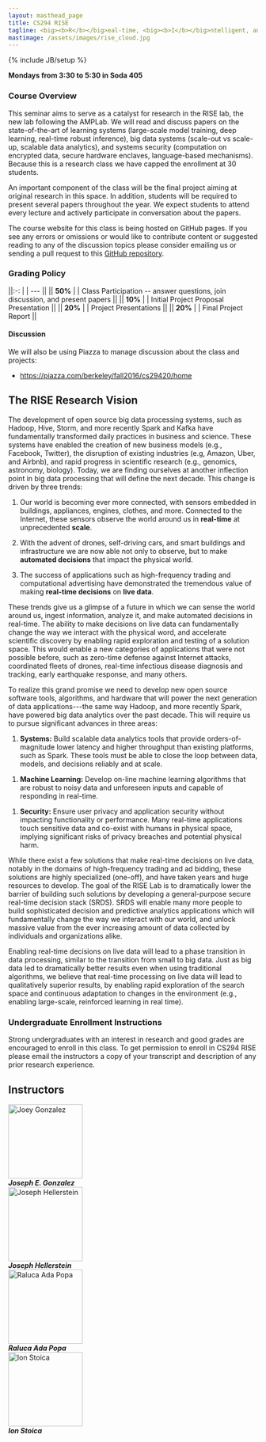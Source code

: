```yaml
---
layout: masthead_page
title: CS294 RISE
tagline: <big><b>R</b></big>eal-time, <big><b>I</b></big>ntelligent, and <big><b>S</b></big>ecure <big><b>E</b></big>xecution
mastimage: /assets/images/rise_cloud.jpg
---
```

{% include JB/setup %}




<!--
 Relative links:
   link to readings [pages](reading)
   relative path of site {{ site.baseurl }}

 Running jekyll serve locally:

    bundle exec jekyll serve --baseurl ''

 liquid programming example (we should never really need this):

<ul class="posts">
  {% for post in site.posts %}
    <li><span>{{ post.date | date_to_string }}</span> &raquo; <a href="{{ BASE_PATH }}{{ post.url }}">{{ post.title }}</a></li>
  {% endfor %}
</ul>


 -->

**Mondays from 3:30 to 5:30 in Soda 405**


### Course Overview

This seminar aims to serve as a catalyst for research in the RISE lab, the new lab following the AMPLab. We will read and discuss papers on the state-of-the-art of learning systems (large-scale model training, deep learning, real-time robust inference), big data systems (scale-out vs scale-up, scalable data analytics), and systems security (computation on encrypted data, secure hardware enclaves, language-based mechanisms).
Because this is a research class we have capped the enrollment at 30 students.

An important component of the class will be the final project aiming at original research in this space.
In addition, students will be required to present several papers throughout the year.  We  expect students to attend every lecture and actively participate in conversation about the papers.

The course website for this class is being hosted on GitHub pages.
If you see any errors or omissions or would like to contribute content or suggested reading to any of the discussion topics please consider emailing us or sending a pull request to this [GitHub repository](https://github.com/ucbrise/cs294-rise-fa16/tree/gh-pages).

### Grading Policy

||:-:  | | ---  ||
|| **50%** | | Class Participation -- answer questions, join discussion, and present papers  ||
|| **10%** | | Initial Project Proposal Presentation ||
|| **20%** | | Project Presentations   ||
|| **20%** | | Final Project Report   ||


#### Discussion
We will also be using Piazza to manage discussion about the class and projects:

* <a href="https://piazza.com/berkeley/fall2016/cs29420/home"> https://piazza.com/berkeley/fall2016/cs29420/home </a>

## The RISE Research Vision

The development of open source big data processing systems, such as Hadoop, Hive, Storm, and more recently Spark and Kafka have fundamentally transformed daily practices in business and science.
These systems have enabled the creation of new business models (e.g., Facebook, Twitter), the disruption of existing industries (e.g, Amazon, Uber, and Airbnb), and rapid progress in scientific research (e.g., genomics, astronomy, biology).
Today, we are finding ourselves at another inflection point in big data processing that will define the next decade. This change is driven by three trends:

1. Our world is becoming ever more connected, with sensors embedded in buildings, appliances, engines, clothes, and more.
Connected to the Internet, these sensors observe the world around us in **real-time** at unprecedented **scale**.

1. With the advent of drones, self-driving cars, and smart buildings and infrastructure we are now able not only to observe, but to make **automated decisions** that impact the physical world.

1. The success of applications such as high-frequency trading and computational advertising have demonstrated the tremendous value of making **real-time decisions** on **live data**.

These trends give us a glimpse of a future in which we can sense the world around us, ingest information, analyze it, and make automated decisions in real-time.
The ability to make decisions on live data can fundamentally change the way we interact with the physical word, and accelerate scientific discovery by enabling rapid exploration and testing of a solution space.
This would enable a new categories of applications that were not possible before, such as zero-time defense against Internet attacks, coordinated fleets of drones, real-time infectious disease diagnosis and tracking, early earthquake response, and many others.

To realize this grand promise we need to develop new open source software tools, algorithms, and hardware that will power the next generation of data applications---the same way Hadoop, and more recently Spark, have powered big data analytics over the past decade. This will require us to pursue significant advances in three areas:

1. **Systems:** Build scalable data analytics tools that provide orders-of-magnitude lower latency and higher throughput than existing platforms, such as Spark. These tools must be able to close the loop between data, models, and decisions reliably and at scale.
<!-- The tools must be able to form asynchronous, closed-loop flows: from signals to models to actuation back to signals, without pausing for compute barriers or expensive coordination. -->

1. **Machine Learning:** Develop on-line machine learning algorithms that are robust to noisy data and unforeseen inputs and capable of responding in real-time.
<!-- These requirements are essential in new applications such defending cyber infrastructure or operating a fleet of autonomous vehicles. -->

1. **Security:** Ensure user privacy and application security without impacting functionality or performance. Many real-time applications touch sensitive data and co-exist with humans in physical space, implying significant risks of privacy breaches and potential physical harm.
<!-- By ensuring privacy and security without compromising functionality, we will enable new applications. Today, new applications are increasingly incubated in public clouds to take advantage of elasticity and cost effectiveness. Unfortunately this exposes these sensitive applications to security risks and limitations: cloud-wide security leaks, malicious employees of cloud infrastructure, and regulatory restrictions on public cloud usage.  As the value of these applications increases, providing strong security becomes a necessity. Furthermore, strong privacy will increase the value delivered by these applications, as it will incentivize more users to use them. -->


While there exist a few solutions that make real-time decisions on live data, notably in the domains of high-frequency trading and ad bidding, these solutions are highly specialized (one-off), and have taken years and huge resources to develop.
The goal of the RISE Lab is to dramatically lower the barrier of building such solutions by developing a general-purpose secure real-time decision stack (SRDS).
SRDS will enable many more people to build sophisticated decision and predictive analytics applications which will fundamentally change the way we interact with our world, and unlock massive value from the ever increasing amount of data collected by individuals and organizations alike.

Enabling real-time decisions on live data will lead to a phase transition in data processing, similar to the transition from small to big data.
Just as big data led to dramatically better results even when using traditional algorithms, we believe that real-time processing on live data will lead to qualitatively superior results, by enabling rapid exploration of the search space and continuous adaptation to changes in the environment (e.g., enabling large-scale, reinforced learning in real time).


### Undergraduate Enrollment Instructions

Strong undergraduates with an interest in research and good grades are encouraged to enroll in this class.
To get permission to enroll in CS294 RISE please email the instructors a copy of your transcript and description of any prior research experience.

## Instructors

<!-- The following block is for faculty info -->
<div class="container-fluid">
  <script type="text/javascript">
    function email_address(name) {
      domain = 'cs.berkeley';
      tld = 'edu';
      document.write(
        '<a href="mailto:' + name + '@' + domain + '.' + tld + '">' +
        name + '@' + domain + '.' + tld + '</a>');
  }
  </script>
  <div class="row">
    <div class="col-sm-3"><div class="text-center">
      <img src="https://jegonzal.github.io/assets/jegonzal.jpg" alt="Joey Gonzalez" style="height: 150px;"/>
      <address>
        <strong>Joseph E. Gonzalez</strong><br>
        <script type="text/javascript"> email_address("jegonzal") </script>
      </address>
    </div></div>
    <div class="col-sm-3"><div class="text-center">
      <img src="https://www2.eecs.berkeley.edu/Faculty/Photos/Homepages/hellerstein.jpg" alt="Joseph Hellerstein" style="height: 150px;"/>
      <address>
        <strong>Joseph Hellerstein</strong><br>
        <script type="text/javascript"> email_address("hellerstein") </script>
      </address>
    </div></div>
    <div class="col-sm-3"><div class="text-center">
      <img src="https://www2.eecs.berkeley.edu/Faculty/Photos/Homepages/ralucap.jpg" alt="Raluca Ada Popa" style="height: 150px;"/>
      <address>
        <strong>Raluca Ada Popa</strong><br>
        <script type="text/javascript"> email_address("raluca.popa") </script>
      </address>
    </div></div>
    <div class="col-sm-3"><div class="text-center">
      <img src="https://people.eecs.berkeley.edu/~istoica/ion_picture_small.jpg " alt="Ion Stoica" style="height: 150px;"/>
      <address>
        <strong>Ion Stoica</strong><br>
        <script type="text/javascript"> email_address("istoica") </script>
      </address>
    </div></div>
  </div>
</div>


<!-- | <img src="https://jegonzal.github.io/assets/jegonzal.jpg" alt="Joey Gonzalez" style="height: 150px;"/> | <img src="https://www2.eecs.berkeley.edu/Faculty/Photos/Homepages/hellerstein.jpg" alt="Joseph Hellerstein" style="height: 150px;"/> | <img src="https://people.eecs.berkeley.edu/~raluca/RalucaPreVeil.jpg" alt="Raluca Ada Popa" style="height: 150px;"/> | <img src="https://people.eecs.berkeley.edu/~istoica/ion_picture_small.jpg " alt="Ion Stoica" style="height: 150px;"/> |
|:-:|:-:|:-:|:-:|
| Joseph E. Gonzalez | Joe Hellerstein | Raluca Ada Popa | Ion Stoica |
| <script type="text/javascript"> email_address("jegonzal") </script>| <script type="text/javascript"> email_address("hellerstein") </script>| <script type="text/javascript"> email_address("raluca.popa") </script> | <script type="text/javascript"> email_address("istoica") </script> | -->




